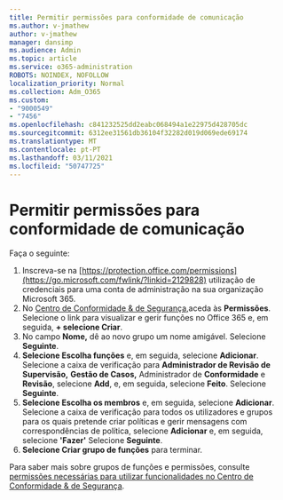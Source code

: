 ```yaml
---
title: Permitir permissões para conformidade de comunicação
ms.author: v-jmathew
author: v-jmathew
manager: dansimp
ms.audience: Admin
ms.topic: article
ms.service: o365-administration
ROBOTS: NOINDEX, NOFOLLOW
localization_priority: Normal
ms.collection: Adm_O365
ms.custom:
- "9000549"
- "7456"
ms.openlocfilehash: c841232525dd2eabc068494a1e22975d428705dc
ms.sourcegitcommit: 6312ee31561db36104f32282d019d069ede69174
ms.translationtype: MT
ms.contentlocale: pt-PT
ms.lasthandoff: 03/11/2021
ms.locfileid: "50747725"
---
```

# <a name="enable-permissions-for-communication-compliance"></a>Permitir permissões para conformidade de comunicação

Faça o seguinte:

1. Inscreva-se na [https://protection.office.com/permissions](https://go.microsoft.com/fwlink/?linkid=2129828) utilização de credenciais para uma conta de administração na sua organização Microsoft 365.
2. No [Centro de Conformidade & de Segurança,](https://go.microsoft.com/fwlink/?linkid=2101341)aceda às **Permissões**. Selecione o link para visualizar e gerir funções no Office 365 e, em seguida, **\+ selecione Criar**.
3. No campo **Nome,** dê ao novo grupo um nome amigável. Selecione **Seguinte**.
4. **Selecione Escolha funções** e, em seguida, selecione **Adicionar**. Selecione a caixa de verificação para **Administrador de Revisão de Supervisão,** **Gestão de Casos,** Administrador de **Conformidade** e **Revisão**, selecione **Add**, e, em seguida, selecione **Feito**. Selecione **Seguinte**.
5. **Selecione Escolha os membros** e, em seguida, selecione **Adicionar**. Selecione a caixa de verificação para todos os utilizadores e grupos para os quais pretende criar políticas e gerir mensagens com correspondências de política, selecione **Adicionar** e, em seguida, selecione **'Fazer'** Selecione **Seguinte**.
6. **Selecione Criar grupo de funções** para terminar.

Para saber mais sobre grupos de funções e permissões, consulte [permissões necessárias para utilizar funcionalidades no Centro de Conformidade & de Segurança](https://go.microsoft.com/fwlink/?linkid=2114184).
